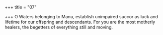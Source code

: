 +++
title = "07"

+++
O Waters belonging to Manu, establish unimpaired succor as luck and  lifetime for our offspring and descendants.
For you are the most motherly healers, the begetters of everything still  and moving.